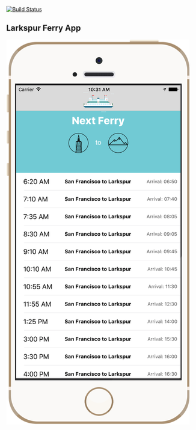 [![Build Status](https://travis-ci.org/garethpaul/Larkspur-Ferry.svg?branch=gpj%2Fadd-testing)](https://travis-ci.org/garethpaul/Larkspur-Ferry)

## Larkspur Ferry App
 
 ![](Screenshots/screenshot01.png?raw=true)
